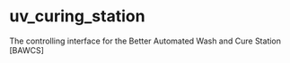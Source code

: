 # uv_curing_station
The controlling interface for the Better Automated Wash and Cure Station [BAWCS]
